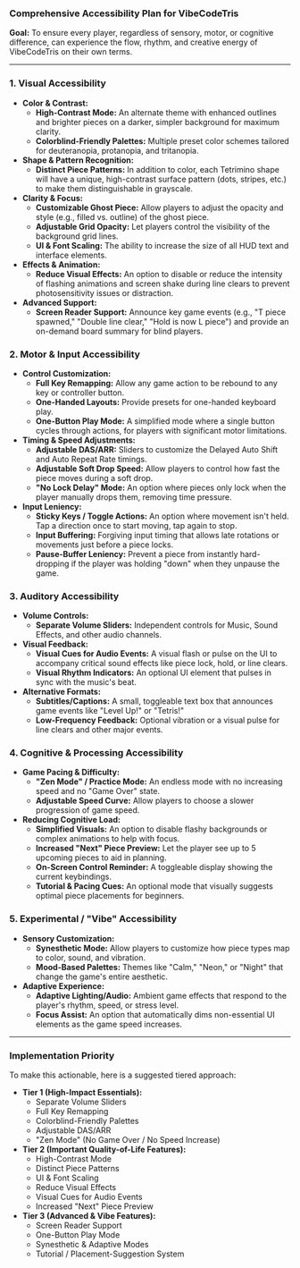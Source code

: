 ### **Comprehensive Accessibility Plan for VibeCodeTris**

**Goal:** To ensure every player, regardless of sensory, motor, or cognitive difference, can experience the flow, rhythm, and creative energy of VibeCodeTris on their own terms.

---

### **1. Visual Accessibility**

*   **Color & Contrast:**
    *   **High-Contrast Mode:** An alternate theme with enhanced outlines and brighter pieces on a darker, simpler background for maximum clarity.
    *   **Colorblind-Friendly Palettes:** Multiple preset color schemes tailored for deuteranopia, protanopia, and tritanopia.
*   **Shape & Pattern Recognition:**
    *   **Distinct Piece Patterns:** In addition to color, each Tetrimino shape will have a unique, high-contrast surface pattern (dots, stripes, etc.) to make them distinguishable in grayscale.
*   **Clarity & Focus:**
    *   **Customizable Ghost Piece:** Allow players to adjust the opacity and style (e.g., filled vs. outline) of the ghost piece.
    *   **Adjustable Grid Opacity:** Let players control the visibility of the background grid lines.
    *   **UI & Font Scaling:** The ability to increase the size of all HUD text and interface elements.
*   **Effects & Animation:**
    *   **Reduce Visual Effects:** An option to disable or reduce the intensity of flashing animations and screen shake during line clears to prevent photosensitivity issues or distraction.
*   **Advanced Support:**
    *   **Screen Reader Support:** Announce key game events (e.g., "T piece spawned," "Double line clear," "Hold is now L piece") and provide an on-demand board summary for blind players.

### **2. Motor & Input Accessibility**

*   **Control Customization:**
    *   **Full Key Remapping:** Allow any game action to be rebound to any key or controller button.
    *   **One-Handed Layouts:** Provide presets for one-handed keyboard play.
    *   **One-Button Play Mode:** A simplified mode where a single button cycles through actions, for players with significant motor limitations.
*   **Timing & Speed Adjustments:**
    *   **Adjustable DAS/ARR:** Sliders to customize the Delayed Auto Shift and Auto Repeat Rate timings.
    *   **Adjustable Soft Drop Speed:** Allow players to control how fast the piece moves during a soft drop.
    *   **"No Lock Delay" Mode:** An option where pieces only lock when the player manually drops them, removing time pressure.
*   **Input Leniency:**
    *   **Sticky Keys / Toggle Actions:** An option where movement isn't held. Tap a direction once to start moving, tap again to stop.
    *   **Input Buffering:** Forgiving input timing that allows late rotations or movements just before a piece locks.
    *   **Pause-Buffer Leniency:** Prevent a piece from instantly hard-dropping if the player was holding "down" when they unpause the game.

### **3. Auditory Accessibility**

*   **Volume Controls:**
    *   **Separate Volume Sliders:** Independent controls for Music, Sound Effects, and other audio channels.
*   **Visual Feedback:**
    *   **Visual Cues for Audio Events:** A visual flash or pulse on the UI to accompany critical sound effects like piece lock, hold, or line clears.
    *   **Visual Rhythm Indicators:** An optional UI element that pulses in sync with the music's beat.
*   **Alternative Formats:**
    *   **Subtitles/Captions:** A small, toggleable text box that announces game events like "Level Up!" or "Tetris!"
    *   **Low-Frequency Feedback:** Optional vibration or a visual pulse for line clears and other major events.

### **4. Cognitive & Processing Accessibility**

*   **Game Pacing & Difficulty:**
    *   **"Zen Mode" / Practice Mode:** An endless mode with no increasing speed and no "Game Over" state.
    *   **Adjustable Speed Curve:** Allow players to choose a slower progression of game speed.
*   **Reducing Cognitive Load:**
    *   **Simplified Visuals:** An option to disable flashy backgrounds or complex animations to help with focus.
    *   **Increased "Next" Piece Preview:** Let the player see up to 5 upcoming pieces to aid in planning.
    *   **On-Screen Control Reminder:** A toggleable display showing the current keybindings.
    *   **Tutorial & Pacing Cues:** An optional mode that visually suggests optimal piece placements for beginners.

### **5. Experimental / "Vibe" Accessibility**

*   **Sensory Customization:**
    *   **Synesthetic Mode:** Allow players to customize how piece types map to color, sound, and vibration.
    *   **Mood-Based Palettes:** Themes like "Calm," "Neon," or "Night" that change the game's entire aesthetic.
*   **Adaptive Experience:**
    *   **Adaptive Lighting/Audio:** Ambient game effects that respond to the player's rhythm, speed, or stress level.
    *   **Focus Assist:** An option that automatically dims non-essential UI elements as the game speed increases.

---

### **Implementation Priority**

To make this actionable, here is a suggested tiered approach:

*   **Tier 1 (High-Impact Essentials):**
    *   Separate Volume Sliders
    *   Full Key Remapping
    *   Colorblind-Friendly Palettes
    *   Adjustable DAS/ARR
    *   "Zen Mode" (No Game Over / No Speed Increase)
*   **Tier 2 (Important Quality-of-Life Features):**
    *   High-Contrast Mode
    *   Distinct Piece Patterns
    *   UI & Font Scaling
    *   Reduce Visual Effects
    *   Visual Cues for Audio Events
    *   Increased "Next" Piece Preview
*   **Tier 3 (Advanced & Vibe Features):**
    *   Screen Reader Support
    *   One-Button Play Mode
    *   Synesthetic & Adaptive Modes
    *   Tutorial / Placement-Suggestion System

